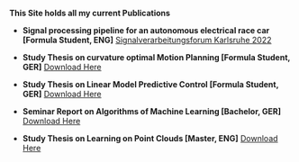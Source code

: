 **This Site holds all my current Publications**

- **Signal processing pipeline for an autonomous electrical race car [Formula Student, ENG]** [Signalverarbeitungsforum Karlsruhe 2022](https://publikationen.bibliothek.kit.edu/1000150865/149629985)

- **Study Thesis on curvature optimal Motion Planning [Formula Student, GER]** [Download Here](assets/doc/T3_3100.pdf)

- **Study Thesis on Linear Model Predictive Control [Formula Student, GER]** [Download Here](assets/doc/T3_3200.pdf)

- **Seminar Report on Algorithms of Machine Learning [Bachelor, GER]** [Download Here](assets/doc/Seminararbeit_FinnRasmus_Schaefer.pdf)

- **Study Thesis on Learning on Point Clouds [Master, ENG]** [Download Here](assets/doc/Seminar_Schaefer_FinnRasmus_final.pdf)